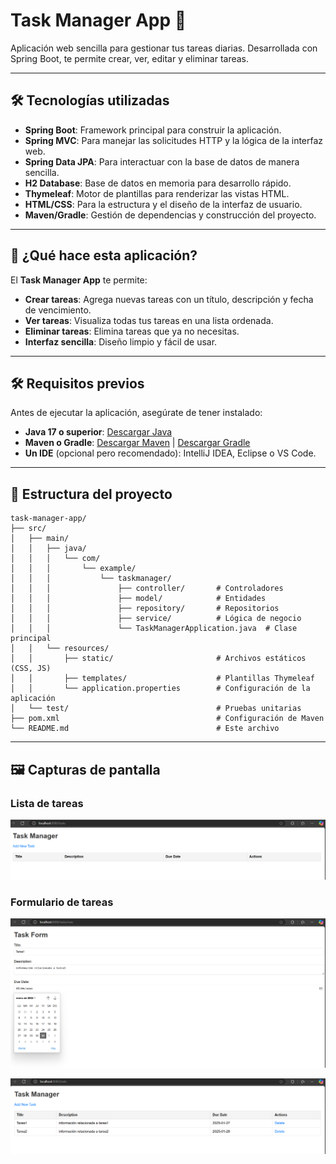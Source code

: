 # Task Manager App 🚀

Aplicación web sencilla para gestionar tus tareas diarias. Desarrollada con Spring Boot, te permite crear, ver, editar y eliminar tareas.

---

## 🛠️ Tecnologías utilizadas

- **Spring Boot**: Framework principal para construir la aplicación.
- **Spring MVC**: Para manejar las solicitudes HTTP y la lógica de la interfaz web.
- **Spring Data JPA**: Para interactuar con la base de datos de manera sencilla.
- **H2 Database**: Base de datos en memoria para desarrollo rápido.
- **Thymeleaf**: Motor de plantillas para renderizar las vistas HTML.
- **HTML/CSS**: Para la estructura y el diseño de la interfaz de usuario.
- **Maven/Gradle**: Gestión de dependencias y construcción del proyecto.

---

## 🚀 ¿Qué hace esta aplicación?

El **Task Manager App** te permite:
- **Crear tareas**: Agrega nuevas tareas con un título, descripción y fecha de vencimiento.
- **Ver tareas**: Visualiza todas tus tareas en una lista ordenada.
- **Eliminar tareas**: Elimina tareas que ya no necesitas.
- **Interfaz sencilla**: Diseño limpio y fácil de usar.

---

## 🛠️ Requisitos previos

Antes de ejecutar la aplicación, asegúrate de tener instalado:
- **Java 17 o superior**: [Descargar Java](https://www.oracle.com/java/technologies/javase-downloads.html)
- **Maven o Gradle**: [Descargar Maven](https://maven.apache.org/download.cgi) | [Descargar Gradle](https://gradle.org/install/)
- **Un IDE** (opcional pero recomendado): IntelliJ IDEA, Eclipse o VS Code.

---

## 🧩 Estructura del proyecto
```plaintext
task-manager-app/
├── src/
│   ├── main/
│   │   ├── java/
│   │   │   └── com/
│   │   │       └── example/
│   │   │           └── taskmanager/
│   │   │               ├── controller/       # Controladores
│   │   │               ├── model/            # Entidades
│   │   │               ├── repository/       # Repositorios
│   │   │               ├── service/          # Lógica de negocio
│   │   │               └── TaskManagerApplication.java  # Clase principal
│   │   └── resources/
│   │       ├── static/                       # Archivos estáticos (CSS, JS)
│   │       ├── templates/                    # Plantillas Thymeleaf
│   │       └── application.properties        # Configuración de la aplicación
│   └── test/                                 # Pruebas unitarias
├── pom.xml                                   # Configuración de Maven
└── README.md                                 # Este archivo
```
---

## 🖼️ Capturas de pantalla

### Lista de tareas
![Lista de tareas](screenshots/01-Task-manager.png)

### Formulario de tareas
![Formulario de tareas](screenshots/02-Task-form.png)

![Lista de tareas completadas](screenshots/03-Task-manger.png)





